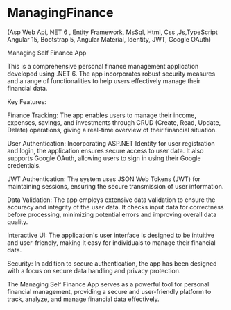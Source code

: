 # ManagingFinance
(Asp Web Api,  NET 6 , Entity Framework, MsSql, Html, Css ,Js,TypeScript Angular 15, Bootstrap 5, Angular Material, Identity, JWT, Google OAuth) 


Managing Self Finance App

This is a comprehensive personal finance management application developed using .NET 6. The app incorporates robust security measures and a range of functionalities to help users effectively manage their financial data.

Key Features:

Finance Tracking: The app enables users to manage their income, expenses, savings, and investments through CRUD (Create, Read, Update, Delete) operations, giving a real-time overview of their financial situation.

User Authentication: Incorporating ASP.NET Identity for user registration and login, the application ensures secure access to user data. It also supports Google OAuth, allowing users to sign in using their Google credentials.

JWT Authentication: The system uses JSON Web Tokens (JWT) for maintaining sessions, ensuring the secure transmission of user information.

Data Validation: The app employs extensive data validation to ensure the accuracy and integrity of the user data. It checks input data for correctness before processing, minimizing potential errors and improving overall data quality.

Interactive UI: The application's user interface is designed to be intuitive and user-friendly, making it easy for individuals to manage their financial data.

Security: In addition to secure authentication, the app has been designed with a focus on secure data handling and privacy protection.

The Managing Self Finance App serves as a powerful tool for personal financial management, providing a secure and user-friendly platform to track, analyze, and manage financial data effectively.
